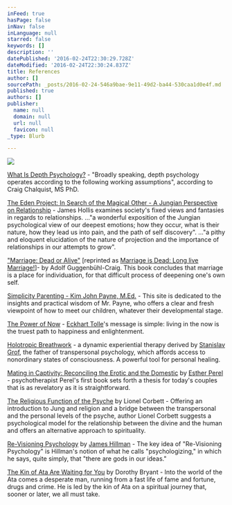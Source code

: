 ```yaml
---
inFeed: true
hasPage: false
inNav: false
inLanguage: null
starred: false
keywords: []
description: ''
datePublished: '2016-02-24T22:30:29.728Z'
dateModified: '2016-02-24T22:30:24.837Z'
title: References
author: []
sourcePath: _posts/2016-02-24-546a9bae-9e11-49d2-ba44-530caa1d0e4f.md
published: true
authors: []
publisher:
  name: null
  domain: null
  url: null
  favicon: null
_type: Blurb

---
```

![](https://the-grid-user-content.s3-us-west-2.amazonaws.com/f8f17bd7-bca6-4903-87b1-9a85b49628ed.jpg)

[What Is Depth Psychology?][0] - "Broadly speaking, depth psychology operates according to the following working assumptions", according to Craig Chalquist, MS PhD. 

[The Eden Project: In Search of the Magical Other - A Jungian Perspective on Relationship][1] - James Hollis examines society's fixed views and fantasies in regards to relationships. ..."a wonderful exposition of the Jungian psychological view of our deepest emotions; how they occur, what is their nature, how they lead us into pain, and the path of self discovery". ..."a pithy and eloquent elucidation of the nature of projection and the importance of relationships in our attempts to grow". 

["Marriage: Dead or Alive"][2] \[reprinted as [Marriage is Dead: Long live Marriage!][3]\]- by Adolf Guggenbühl-Craig. This book concludes that marriage is a place for individuation, for that difficult process of deepening one's own self. 

[Simplicity Parenting - Kim John Payne, M.Ed.][4] - This site is dedicated to the insights and practical wisdom of Mr. Payne, who offers a clear and fresh viewpoint of how to meet our children, whatever their developmental stage. 

[The Power of Now][5] - [Eckhart Tolle][6]'s message is simple: living in the now is the truest path to happiness and enlightenment. 

[Holotropic Breathwork][7] - a dynamic experiential therapy derived by [Stanislav Grof][8], the father of transpersonal psychology, which affords access to nonordinary states of consciousness. A powerful tool for personal healing. 

[Mating in Captivity: Reconciling the Erotic and the Domestic][9] by [Esther Perel][10] - psychotherapist Perel's first book sets forth a thesis for today's couples that is as revelatory as it is straightforward. 

[The Religious Function of the Psyche][11] by Lionel Corbett - Offering an introduction to Jung and religion and a bridge between the transpersonal and the personal levels of the psyche, author Lionel Corbett suggests a psychological model for the relationship between the divine and the human and offers an alternative approach to spirituality. 

[Re-Visioning Psychology][12] by [James Hillman][13] - The key idea of "Re-Visioning Psychology" is Hillman's notion of what he calls "psychologizing," in which he says, quite simply, that "there are gods in our ideas." 

[The Kin of Ata Are Waiting for You][14] by Dorothy Bryant - Into the world of the Ata comes a desperate man, running from a fast life of fame and fortune, drugs and crime. He is led by the kin of Ata on a spiritual journey that, sooner or later, we all must take. 


[0]: http://www.terrapsych.com/depth.html
[1]: http://www.amazon.co.uk/Eden-Project-Perspective-Relationship-Psychology/dp/0919123805
[2]: http://www.amazon.com/Marriage-Dead-Alive-Adolf-Guggenbuhl-Craig/dp/0882143786
[3]: http://www.amazon.com/Marriage-Dead-Long-Live/dp/0882145940/ref=sr_1_1?s=books&ie=UTF8&qid=1308627591&sr=1-1
[4]: http://www.simplicityparenting.com/
[5]: http://www.amazon.com/Power-Now-Guide-Spiritual-Enlightenment/dp/1577314808/ref=sr_1_1?ie=UTF8&s=books&qid=1248060872&sr=8-1
[6]: http://www.eckharttolle.com/home/
[7]: http://www.holotropic.com/about.shtml
[8]: http://www.stanislavgrof.com/
[9]: http://www.amazon.com/Mating-Captivity-Reconciling-Erotic-Domestic/dp/0060753633
[10]: http://www.estherperel.com/
[11]: http://www.amazon.com/Religious-Function-Psyche-Lionel-Corbett/dp/0415144019
[12]: http://www.amazon.com/Re-Visioning-Psychology-James-Hillman/dp/0060905638
[13]: http://www.mythosandlogos.com/Hillman.html
[14]: http://www.amazon.com/Kin-Ata-Are-Waiting-You/dp/0679778438